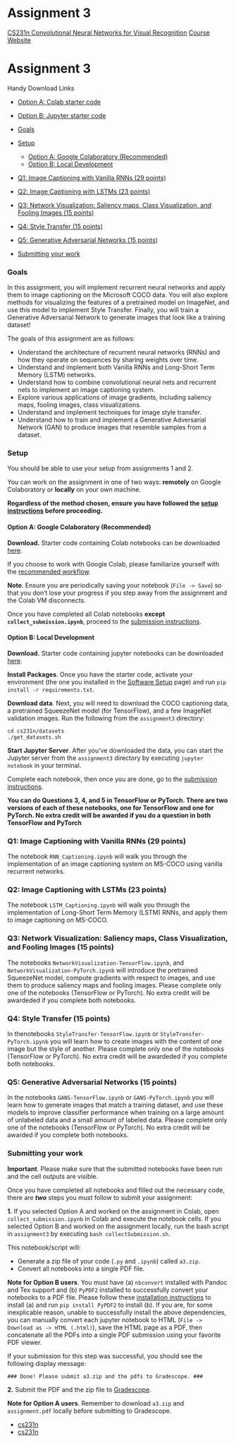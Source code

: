 # Assignment 3

[CS231n Convolutional Neural Networks for Visual Recognition](https://cs231n.github.io) [Course Website](http://cs231n.stanford.edu/)

Assignment 3
============

Handy Download Links

*   [Option A: Colab starter code](https://cs231n.github.io/assignments/2020/assignment3_colab.zip)
*   [Option B: Jupyter starter code](https://cs231n.github.io/assignments/2020/assignment3_jupyter.zip)

*   [Goals](#goals)
*   [Setup](#setup)
    *   [Option A: Google Colaboratory (Recommended)](#option-a-google-colaboratory-recommended)
    *   [Option B: Local Development](#option-b-local-development)
*   [Q1: Image Captioning with Vanilla RNNs (29 points)](#q1-image-captioning-with-vanilla-rnns-29-points)
*   [Q2: Image Captioning with LSTMs (23 points)](#q2-image-captioning-with-lstms-23-points)
*   [Q3: Network Visualization: Saliency maps, Class Visualization, and Fooling Images (15 points)](#q3-network-visualization-saliency-maps-class-visualization-and-fooling-images-15-points)
*   [Q4: Style Transfer (15 points)](#q4-style-transfer-15-points)
*   [Q5: Generative Adversarial Networks (15 points)](#q5-generative-adversarial-networks-15-points)
*   [Submitting your work](#submitting-your-work)

### Goals

In this assignment, you will implement recurrent neural networks and apply them to image captioning on the Microsoft COCO data. You will also explore methods for visualizing the features of a pretrained model on ImageNet, and use this model to implement Style Transfer. Finally, you will train a Generative Adversarial Network to generate images that look like a training dataset!

The goals of this assignment are as follows:

*   Understand the architecture of recurrent neural networks (RNNs) and how they operate on sequences by sharing weights over time.
*   Understand and implement both Vanilla RNNs and Long-Short Term Memory (LSTM) networks.
*   Understand how to combine convolutional neural nets and recurrent nets to implement an image captioning system.
*   Explore various applications of image gradients, including saliency maps, fooling images, class visualizations.
*   Understand and implement techniques for image style transfer.
*   Understand how to train and implement a Generative Adversarial Network (GAN) to produce images that resemble samples from a dataset.

### Setup

You should be able to use your setup from assignments 1 and 2.

You can work on the assignment in one of two ways: **remotely** on Google Colaboratory or **locally** on your own machine.

**Regardless of the method chosen, ensure you have followed the [setup instructions](/setup-instructions) before proceeding.**

#### Option A: Google Colaboratory (Recommended)

**Download.** Starter code containing Colab notebooks can be downloaded [here](https://cs231n.github.io/assignments/2020/assignment3_colab.zip).

If you choose to work with Google Colab, please familiarize yourself with the [recommended workflow](/setup-instructions/#working-remotely-on-google-colaboratory).

**Note**. Ensure you are periodically saving your notebook (`File -> Save`) so that you don’t lose your progress if you step away from the assignment and the Colab VM disconnects.

Once you have completed all Colab notebooks **except `collect_submission.ipynb`**, proceed to the [submission instructions](#submitting-your-work).

#### Option B: Local Development

**Download.** Starter code containing jupyter notebooks can be downloaded [here](https://cs231n.github.io/assignments/2020/assignment3_jupyter.zip).

**Install Packages**. Once you have the starter code, activate your environment (the one you installed in the [Software Setup](/setup-instructions/) page) and run `pip install -r requirements.txt`.

**Download data**. Next, you will need to download the COCO captioning data, a pretrained SqueezeNet model (for TensorFlow), and a few ImageNet validation images. Run the following from the `assignment3` directory:

    cd cs231n/datasets
    ./get_datasets.sh
    

**Start Jupyter Server**. After you’ve downloaded the data, you can start the Jupyter server from the `assignment3` directory by executing `jupyter notebook` in your terminal.

Complete each notebook, then once you are done, go to the [submission instructions](#submitting-your-work).

**You can do Questions 3, 4, and 5 in TensorFlow or PyTorch. There are two versions of each of these notebooks, one for TensorFlow and one for PyTorch. No extra credit will be awarded if you do a question in both TensorFlow and PyTorch**

### Q1: Image Captioning with Vanilla RNNs (29 points)

The notebook `RNN_Captioning.ipynb` will walk you through the implementation of an image captioning system on MS-COCO using vanilla recurrent networks.

### Q2: Image Captioning with LSTMs (23 points)

The notebook `LSTM_Captioning.ipynb` will walk you through the implementation of Long-Short Term Memory (LSTM) RNNs, and apply them to image captioning on MS-COCO.

### Q3: Network Visualization: Saliency maps, Class Visualization, and Fooling Images (15 points)

The notebooks `NetworkVisualization-TensorFlow.ipynb`, and `NetworkVisualization-PyTorch.ipynb` will introduce the pretrained SqueezeNet model, compute gradients with respect to images, and use them to produce saliency maps and fooling images. Please complete only one of the notebooks (TensorFlow or PyTorch). No extra credit will be awardeded if you complete both notebooks.

### Q4: Style Transfer (15 points)

In thenotebooks `StyleTransfer-TensorFlow.ipynb` or `StyleTransfer-PyTorch.ipynb` you will learn how to create images with the content of one image but the style of another. Please complete only one of the notebooks (TensorFlow or PyTorch). No extra credit will be awardeded if you complete both notebooks.

### Q5: Generative Adversarial Networks (15 points)

In the notebooks `GANS-TensorFlow.ipynb` or `GANS-PyTorch.ipynb` you will learn how to generate images that match a training dataset, and use these models to improve classifier performance when training on a large amount of unlabeled data and a small amount of labeled data. Please complete only one of the notebooks (TensorFlow or PyTorch). No extra credit will be awarded if you complete both notebooks.

### Submitting your work

**Important**. Please make sure that the submitted notebooks have been run and the cell outputs are visible.

Once you have completed all notebooks and filled out the necessary code, there are **_two_** steps you must follow to submit your assignment:

**1.** If you selected Option A and worked on the assignment in Colab, open `collect_submission.ipynb` in Colab and execute the notebook cells. If you selected Option B and worked on the assignment locally, run the bash script in `assignment3` by executing `bash collectSubmission.sh`.

This notebook/script will:

*   Generate a zip file of your code (`.py` and `.ipynb`) called `a3.zip`.
*   Convert all notebooks into a single PDF file.

**Note for Option B users**. You must have (a) `nbconvert` installed with Pandoc and Tex support and (b) `PyPDF2` installed to successfully convert your notebooks to a PDF file. Please follow these [installation instructions](https://nbconvert.readthedocs.io/en/latest/install.html#installing-nbconvert) to install (a) and run `pip install PyPDF2` to install (b). If you are, for some inexplicable reason, unable to successfully install the above dependencies, you can manually convert each jupyter notebook to HTML (`File -> Download as -> HTML (.html)`), save the HTML page as a PDF, then concatenate all the PDFs into a single PDF submission using your favorite PDF viewer.

If your submission for this step was successful, you should see the following display message:

`### Done! Please submit a3.zip and the pdfs to Gradescope. ###`

**2.** Submit the PDF and the zip file to [Gradescope](https://www.gradescope.com/courses/103764).

**Note for Option A users**. Remember to download `a3.zip` and `assignment.pdf` locally before submitting to Gradescope.

*   [cs231n](https://github.com/cs231n)
*   [cs231n](https://twitter.com/cs231n)